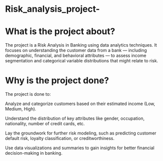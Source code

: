 # Risk_analysis_project-

# What is the project about?
The project is a Risk Analysis in Banking using data analytics techniques. It focuses on understanding the customer data from a bank — including demographic, financial, and behavioral attributes — to assess income segmentation and categorical variable distributions that might relate to risk.

# Why is the project done?
The project is done to:

Analyze and categorize customers based on their estimated income (Low, Medium, High).

Understand the distribution of key attributes like gender, occupation, nationality, number of credit cards, etc.

Lay the groundwork for further risk modeling, such as predicting customer default risk, loyalty classification, or creditworthiness.

Use data visualizations and summaries to gain insights for better financial decision-making in banking.
